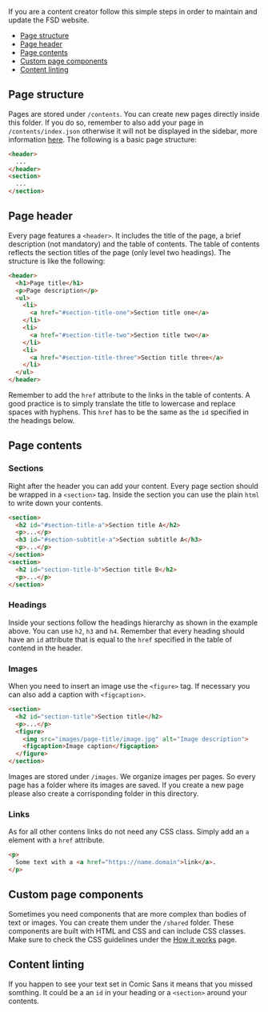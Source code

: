 If you are a content creator follow this simple steps in order to maintain and update the FSD website.

- [Page structure](#page-structure)
- [Page header](#page-header)
- [Page contents](#page-contents)
- [Custom page components](#custom-page-components)
- [Content linting](#content-linting)

## Page structure

Pages are stored under `/contents`. You can create new pages directly inside this folder. If you do so, remember to also add your page in `/contents/index.json` otherwise it will not be displayed in the sidebar, more information [here](#). The following is a basic page structure:

```html
<header>
  ...
</header>
<section>
  ...
</section>
```

## Page header

Every page features a `<header>`. It includes the title of the page, a brief description (not mandatory) and the table of contents. The table of contents reflects the section titles of the page (only level two headings). The structure is like the following:

```html
<header>
  <h1>Page title</h1>
  <p>Page description</p>
  <ul>
    <li>
      <a href="#section-title-one">Section title one</a>
    </li>
    <li>
      <a href="#section-title-two">Section title two</a>
    </li>
    <li>
      <a href="#section-title-three">Section title three</a>
    </li>
  </ul>
</header>
```

Remember to add the `href` attribute to the links in the table of contents. A good practice is to simply translate the title to lowercase and replace spaces with hyphens. This `href` has to be the same as the `id` specified in the headings below.

## Page contents

### Sections

Right after the header you can add your content. Every page section should be wrapped in a `<section>` tag. Inside the section you can use the plain `html` to write down your contents.

```html
<section>
  <h2 id="#section-title-a">Section title A</h2>
  <p>...</p>
  <h3 id="#section-subtitle-a">Section subtitle A</h3>
  <p>...</p>
</section>
<section>
  <h2 id="section-title-b">Section title B</h2>
  <p>...</p>
</section>
```

### Headings

Inside your sections follow the headings hierarchy as shown in the example above. You can use `h2`, `h3` and `h4`. Remember that every heading should have an `id` attribute that is equal to the `href` specified in the table of contend in the header.

### Images

When you need to insert an image use the `<figure>` tag. If necessary you can also add a caption with `<figcaption>`.

```html
<section>
  <h2 id="section-title">Section title</h2>
  <p>...</p>
  <figure>
    <img src="images/page-title/image.jpg" alt="Image description">
    <figcaption>Image caption</figcaption>
  </figure>
</section>
```

Images are stored under `/images`. We organize images per pages. So every page has a folder where its images are saved. If you create a new page please also create a corrisponding folder in this directory.

### Links

As for all other contens links do not need any CSS class. Simply add an `a` element with a `href` attribute.

```html
<p>
  Some text with a <a href="https://name.domain">link</a>.
</p>
```

## Custom page components

Sometimes you need components that are more complex than bodies of text or images. You can create them under the `/shared` folder. These components are built with HTML and CSS and can include CSS classes. Make sure to check the CSS guidelines under the [How it works](#) page.

## Content linting

If you happen to see your text set in Comic Sans it means that you missed somthing. It could be a an `id` in your heading or a `<section>` around your contents.

